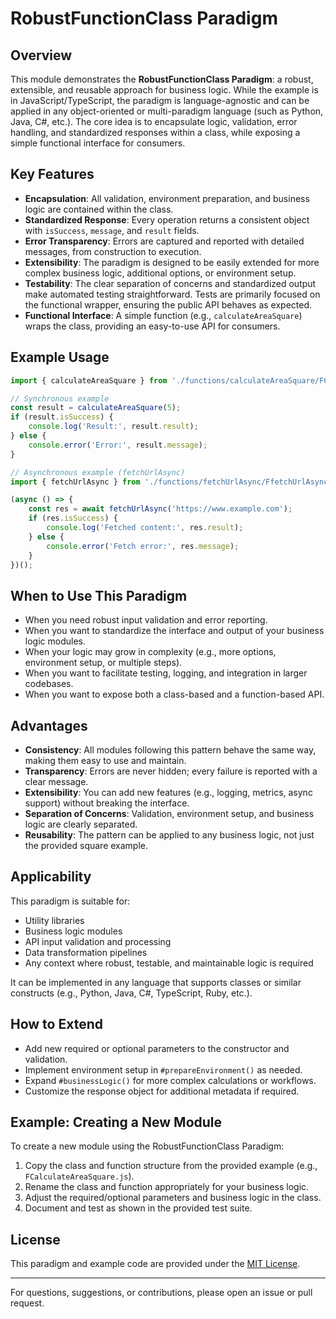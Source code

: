 # RobustFunctionClass Paradigm

## Overview

This module demonstrates the **RobustFunctionClass Paradigm**: a robust, extensible, and reusable approach for business logic. While the example is in JavaScript/TypeScript, the paradigm is language-agnostic and can be applied in any object-oriented or multi-paradigm language (such as Python, Java, C#, etc.). The core idea is to encapsulate logic, validation, error handling, and standardized responses within a class, while exposing a simple functional interface for consumers.

## Key Features
- **Encapsulation**: All validation, environment preparation, and business logic are contained within the class.
- **Standardized Response**: Every operation returns a consistent object with `isSuccess`, `message`, and `result` fields.
- **Error Transparency**: Errors are captured and reported with detailed messages, from construction to execution.
- **Extensibility**: The paradigm is designed to be easily extended for more complex business logic, additional options, or environment setup.
- **Testability**: The clear separation of concerns and standardized output make automated testing straightforward. Tests are primarily focused on the functional wrapper, ensuring the public API behaves as expected.
- **Functional Interface**: A simple function (e.g., `calculateAreaSquare`) wraps the class, providing an easy-to-use API for consumers.


## Example Usage
```js
import { calculateAreaSquare } from './functions/calculateAreaSquare/FCalculateAreaSquare.js';

// Synchronous example
const result = calculateAreaSquare(5);
if (result.isSuccess) {
    console.log('Result:', result.result);
} else {
    console.error('Error:', result.message);
}

// Asynchronous example (fetchUrlAsync)
import { fetchUrlAsync } from './functions/fetchUrlAsync/FfetchUrlAsync.js';

(async () => {
    const res = await fetchUrlAsync('https://www.example.com');
    if (res.isSuccess) {
        console.log('Fetched content:', res.result);
    } else {
        console.error('Fetch error:', res.message);
    }
})();
```

## When to Use This Paradigm
- When you need robust input validation and error reporting.
- When you want to standardize the interface and output of your business logic modules.
- When your logic may grow in complexity (e.g., more options, environment setup, or multiple steps).
- When you want to facilitate testing, logging, and integration in larger codebases.
- When you want to expose both a class-based and a function-based API.

## Advantages
- **Consistency**: All modules following this pattern behave the same way, making them easy to use and maintain.
- **Transparency**: Errors are never hidden; every failure is reported with a clear message.
- **Extensibility**: You can add new features (e.g., logging, metrics, async support) without breaking the interface.
- **Separation of Concerns**: Validation, environment setup, and business logic are clearly separated.
- **Reusability**: The pattern can be applied to any business logic, not just the provided square example.

## Applicability
This paradigm is suitable for:
- Utility libraries
- Business logic modules
- API input validation and processing
- Data transformation pipelines
- Any context where robust, testable, and maintainable logic is required

It can be implemented in any language that supports classes or similar constructs (e.g., Python, Java, C#, TypeScript, Ruby, etc.).

## How to Extend
- Add new required or optional parameters to the constructor and validation.
- Implement environment setup in `#prepareEnvironment()` as needed.
- Expand `#businessLogic()` for more complex calculations or workflows.
- Customize the response object for additional metadata if required.

## Example: Creating a New Module
To create a new module using the RobustFunctionClass Paradigm:
1. Copy the class and function structure from the provided example (e.g., `FCalculateAreaSquare.js`).
2. Rename the class and function appropriately for your business logic.
3. Adjust the required/optional parameters and business logic in the class.
4. Document and test as shown in the provided test suite.

## License
This paradigm and example code are provided under the [MIT License](./LICENSE).

---

For questions, suggestions, or contributions, please open an issue or pull request.
